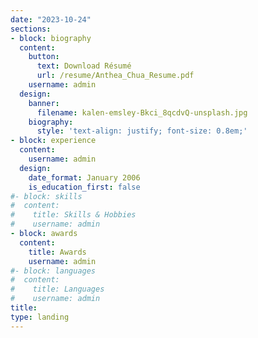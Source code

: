```yaml
---
date: "2023-10-24"
sections:
- block: biography
  content:
    button:
      text: Download Résumé
      url: /resume/Anthea_Chua_Resume.pdf
    username: admin
  design:
    banner:
      filename: kalen-emsley-Bkci_8qcdvQ-unsplash.jpg
    biography:
      style: 'text-align: justify; font-size: 0.8em;'
- block: experience
  content:
    username: admin
  design:
    date_format: January 2006
    is_education_first: false
#- block: skills
#  content:
#    title: Skills & Hobbies
#    username: admin
- block: awards
  content:
    title: Awards
    username: admin
#- block: languages
#  content:
#    title: Languages
#    username: admin
title: 
type: landing
---
```

